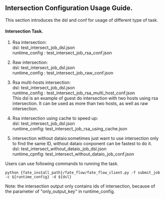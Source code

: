 ## Intersection Configuration Usage Guide.

This section introduces the dsl and conf for usage of different type of task.

#### Intersection Task.

1. Rsa intersection:  
    dsl: test_intersect_job_dsl.json  
    runtime_config : test_intersect_job_rsa_conf.json

2. Raw intersection:  
    dsl: test_intersect_job_dsl.json  
    runtime_config : test_intersect_job_raw_conf.json
    
3. Rsa multi-hosts intersection:  
    dsl: test_intersect_job_dsl.json  
    runtime_config : test_intersect_job_rsa_multi_host_conf.json  
    This dsl is an example of guest do intersection with two hosts using rsa intersection. It can be used as more than two hosts, as well as raw intersection.
    
4. Rsa intersection using cache to speed up:  
    dsl: test_intersect_job_dsl.json  
    runtime_config: test_intersect_job_rsa_using_cache.json  
    
5. intersection without dataio:sometimes just want to use intersection only to find the same ID, without dataio conponent can be fastest to do it.  
    dsl: test_intersect_without_dataio_job_dsl.json  
    runtime_cpnfig: test_intersect_without_dataio_job_conf.json
    
Users can use following commands to running the task.

    python {fate_install_path}/fate_flow/fate_flow_client.py -f submit_job -c ${runtime_config} -d ${dsl}

Note: the intersection output only contains ids of intersection, because of the parameter of "only_output_key" in runtime_config.
